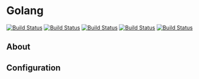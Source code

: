 # Golang

<!-- START_GEN_BADGES -->
 [![Build Status](https://badges.herokuapp.com/travis/Taapie/hassio-addons?branch=develop&label=aarch64&env=ADDON=%22golang%22%20ARCH=%22aarch64%22)](https://travis-ci.org/Taapie/hassio-addons) [![Build Status](https://badges.herokuapp.com/travis/Taapie/hassio-addons?branch=develop&label=amd64&env=ADDON=%22golang%22%20ARCH=%22amd64%22)](https://travis-ci.org/Taapie/hassio-addons) [![Build Status](https://badges.herokuapp.com/travis/Taapie/hassio-addons?branch=develop&label=armhf&env=ADDON=%22golang%22%20ARCH=%22armhf%22)](https://travis-ci.org/Taapie/hassio-addons) [![Build Status](https://badges.herokuapp.com/travis/Taapie/hassio-addons?branch=develop&label=armv7&env=ADDON=%22golang%22%20ARCH=%22armv7%22)](https://travis-ci.org/Taapie/hassio-addons) [![Build Status](https://badges.herokuapp.com/travis/Taapie/hassio-addons?branch=develop&label=i386&env=ADDON=%22golang%22%20ARCH=%22i386%22)](https://travis-ci.org/Taapie/hassio-addons)
<!-- END_GEN_BADGES -->

## About


## Configuration


